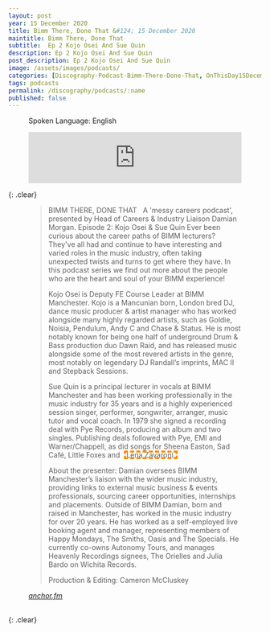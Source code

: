 ```yaml
---
layout: post
year: 15 December 2020
title: Bimm There, Done That &#124; 15 December 2020
maintitle: Bimm There, Done That
subtitle:  Ep 2 Kojo Osei And Sue Quin
description: Ep 2 Kojo Osei And Sue Quin
post_description: Ep 2 Kojo Osei And Sue Quin
image: /assets/images/podcasts/
categories: [Discography-Podcast-Bimm-There-Done-That, OnThisDay15December]
tags: podcasts
permalink: /discography/podcasts/:name
published: false
---
```


<figure class="fig3">
<p>Spoken Language: English</p>
<iframe src="https://anchor.fm/bimmmanchester/embed/episodes/Bimm-There--Done-That---Ep-2-Kojo-Osei-And-Sue-Quin-enr544/a-a44nsnn" height="102px" width="100%" frameborder="0" scrolling="no"></iframe>
</figure>

{: .clear}

<figure class="fig3">
<blockquote>
<p>BIMM THERE, DONE THAT &nbsp;&nbsp;A 'messy careers podcast', presented by Head of Careers &amp; Industry Liaison Damian Morgan. Episode 2: Kojo Osei &amp; Sue Quin Ever been curious about the career paths of BIMM lecturers? They've all had and continue to have interesting and varied roles in the music industry, often taking unexpected twists and turns to get where they have. In this podcast series we find out more about the people who are the heart and soul of your BIMM experience!</p>
<p>Kojo Osei is Deputy FE Course Leader at BIMM Manchester. Kojo is a Mancunian born, London bred DJ, dance music producer &amp; artist manager who has worked alongside many highly regarded artists, such as Goldie, Noisia, Pendulum, Andy C and Chase &amp; Status. He is most notably known for being one half of underground Drum &amp; Bass production duo Dawn Raid, and has released music alongside some of the most revered artists in the genre, most notably on legendary DJ Randall’s imprints, MAC II and Stepback Sessions.</p>
<p>Sue Quin is a principal lecturer in vocals at BIMM Manchester and has been working professionally in the music industry for 35 years and is a highly experienced session singer, performer, songwriter, arranger, music tutor and vocal coach. In 1979 she signed a recording deal with Pye Records, producing an album and two singles. Publishing deals followed with Pye, EMI and Warner/Chappell, as did songs for Sheena Easton, Sad Café, Little Foxes and &nbsp;<span  style="outline: 4px dashed darkorange; outline-offset: -4px;width: max-content;padding: 0 5px;">Lena Zavaroni.</span></p>
<p>About the presenter: Damian oversees BIMM Manchester’s liaison with the wider music industry, providing links to external music business &amp; events professionals, sourcing career opportunities, internships and placements. Outside of BIMM Damian, born and raised in Manchester, has worked in the music industry for over 20 years. He has worked as a self-employed live booking agent and manager, representing members of Happy Mondays, The Smiths, Oasis and The Specials. He currently co-owns Autonomy Tours, and manages Heavenly Recordings signees, The Orielles and Julia Bardo on Wichita Records.</p>
<p>Production &amp; Editing: Cameron McCluskey</p>
</blockquote>
<cite><a class="external-links" href="https://anchor.fm/bimmmanchester/episodes/Bimm-There--Done-That---Ep-2-Kojo-Osei-And-Sue-Quin-enr544">anchor.fm</a></cite>
</figure>

<br />{: .clear}

